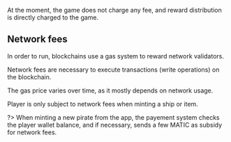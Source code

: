 At the moment, the game does not charge any fee, and reward distribution is directly charged to the game.

## Network fees

In order to run, blockchains use a gas system to reward network validators.

Network fees are necessary to execute transactions (write operations) on the blockchain.

The gas price varies over time, as it mostly depends on network usage.

Player is only subject to network fees when minting a ship or item.

?> When minting a new pirate from the app, the payement system checks the player wallet balance, and if necessary, sends a few MATIC as subsidy for network fees.

